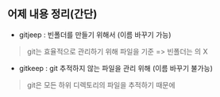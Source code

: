 ## 어제 내용 정리(간단)



- gitjeep : 빈폴더를 만들기 위해서 (이름 바꾸기 가능)

> git는 효율적으로 관리하기 위해 파일을 기준 => 빈폴더는 의 X

- gitkeep : git 추적하지 않는 파일을 관리 위해 (이름 바꾸기 불가능)

> git은 모든 하위 디렉토리의 파일을 추적하기 때문에

